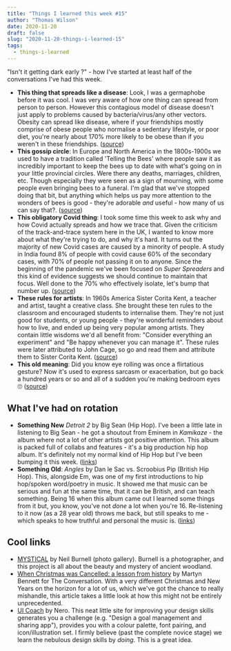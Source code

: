 ```yaml
---
title: "Things I learned this week #15"
author: "Thomas Wilson"
date: 2020-11-20
draft: false
slug: "2020-11-20-things-i-learned-15"
tags:
  - things-i-learned
---
```


"Isn't it getting dark early ?" - how I've started at least half of the conversations I've had this week.

- **This thing that spreads like a disease**: Look, I was a germaphobe before it was cool. I was very aware of how one thing can spread from person to person. However this contagious model of disease doesn't just apply to problems caused by bacteria/virus/any other vectors. Obesity can spread like disease, where if your friendships mostly comprise of obese people who normalise a sedentary lifestyle, or poor diet, you're nearly about 170% more likely to be obese than if you weren't in these friendships. ([source](https://www.sciencemag.org/news/2017/02/should-we-treat-obesity-contagious-disease))
- **This gossip circle**: In Europe and North America in the 1800s-1900s we used to have a tradition called 'Telling the Bees' where people saw it as incredibly important to keep the bees up to date with what's going on in your little provincial circles. Were there any deaths, marriages, children, etc. Though especially they were seen as a sign of mourning, with some people even bringing bees to a funeral. I'm glad that we've stopped doing that bit, but anything which helps us pay more attention to the wonders of bees is good - they're adorable _and_ useful - how many of us can say that?. ([source](https://daily.jstor.org/telling-the-bees/))
- **This obligatory Covid thing**: I took some time this week to ask why and how Covid actually spreads and how we trace that. Given the criticism of the track-and-trace system here in the UK, I wanted to know more about what they're trying to do, and why it's hard. It turns out the majority of new Covid cases are caused by a minority of people. A study in India found 8% of people with covid cause 60% of the secondary cases, with 70% of people not passing it on to anyone. Since the beginning of the pandemic we've been focused on _Super Spreaders_ and this kind of evidence suggests we should continue to maintain that focus. Well done to the 70% who effectively isolate, let's bump that number up. ([source](https://vis.sciencemag.org/covid-clusters/))
- **These rules for artists**: In 1960s America Sister Corita Kent, a teacher and artist, taught a creative class. She brought these ten rules to the classroom and encouraged students to internalise them. They're not just good for students, or young people - they're wonderful reminders about how to live, and ended up being very popular among artists. They contain little wisdoms we'd all benefit from: "Consider everything an experiment" and "Be happy whenever you can manage it". These rules were later attributed to John Cage, so go and read them and attribute them to Sister Corita Kent. ([source](https://www.brainpickings.org/2012/08/10/10-rules-for-students-and-teachers-john-cage-corita-kent/?mc_cid=2193b8fd0b&mc_eid=f6fbd62869))
- **This old meaning**: Did you know eye rolling was once a flirtatious gesture? Now it's used to express sarcasm or exacerbation, but go back a hundred years or so and all of a sudden you're making bedroom eyes 🙄 ([source](https://en.wikipedia.org/wiki/Eye-rolling))

## What I've had on rotation

- **Something New** _Detroit 2_ by Big Sean (Hip Hop). I've been a little late in listening to Big Sean - he got a shoutout from Eminem in _Kamikaze_ - the album where not a lot of other artists got positive attention. This album is packed full of collabs and features - it's a big production hip hop album. It's definitely not my normal kind of Hip Hop but I've been bumping it this week. ([links](https://songwhip.com/big-sean/detroit-2))
- **Something Old**: _Angles_ by Dan le Sac vs. Scroobius Pip (British Hip Hop). This, alongside Em, was one of my first introductions to hip hop/spoken word/poetry in music. It showed me that music can be serious and fun at the same time, that it can be British, and can teach something. Being 16 when this album came out I learned some things from it but, you know, you've not _done_ a lot when you're 16. Re-listening to it now (as a 28 year old) throws me back, but still speaks to me - which speaks to how truthful and personal the music is. ([links](https://songwhip.com/dan-le-sac-vs-scroobius-pip/angles))

## Cool links

- [MYSTICAL](https://www.neilburnell.com/gallery#/mysticalone/) by Neil Burnell (photo gallery). Burnell is a photographer, and this project is all about the beauty and mystery of ancient woodland.
- [When Christmas was Cancelled: a lesson from history](https://theconversation.com/when-christmas-was-cancelled-a-lesson-from-history-149310?utm_source=pocket-newtab-global-en-GB) by Martyn Bennett for The Conversation. With a very different Christmas and New Years on the horizon for a lot of us, which we've got the chance to really mishandle, this article takes a little look at how this might not be entirely unprecedented.
- [UI Coach](https://uicoach.io/) by Nero. This neat little site for improving your design skills generates you a challenge (e.g. "Design a goal management and sharing app"), provides you with a colour palette, font pairing, and icon/illustration set. I firmly believe (past the complete novice stage) we learn the nebulous design skills by _doing_. This is a great idea.
